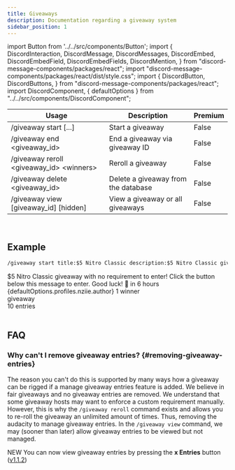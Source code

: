 ```yaml
---
title: Giveaways
description: Documentation regarding a giveaway system
sidebar_position: 1
---
```


import Button from '../../src/components/Button';
import {
  DiscordInteraction,
  DiscordMessage,
  DiscordMessages,
  DiscordEmbed,
  DiscordEmbedField,
  DiscordEmbedFields,
  DiscordMention,
} from "discord-message-components/packages/react";
import "discord-message-components/packages/react/dist/style.css";
import {
  DiscordButton,
  DiscordButtons,
} from "discord-message-components/packages/react";
import DiscordComponent, { defaultOptions } from "../../src/components/DiscordComponent";

|     Usage               |  Description   | Premium |
| ----------------------- | ----------- | ----------- |
| <span className="mention">/giveaway start [...]</span> | Start a giveaway       |   False        |
| <span className="mention">/giveaway end <giveaway_id></span>   | End a giveaway via giveaway ID        |     False        |
| <span className="mention">/giveaway reroll <giveaway_id> &lt;winners&gt;</span>   | Reroll a giveaway        |     False        |
| <span className="mention">/giveaway delete <giveaway_id></span>   | Delete a giveaway from the database        |     False        |
| <span className="mention">/giveaway view [giveaway_id]<span> </span>[hidden]</span>   | View a giveaway or all giveaways        |     False        |

<br/>

## Example

```txt
/giveaway start title:$5 Nitro Classic description:$5 Nitro Classic giveaway... duration:6h winners:1
```

<DiscordComponent>
    <DiscordMessage author="Docs Bot" avatar="blue" bot>
        <DiscordEmbed
        embedTitle="$5 Nitro Classic"
        authorIcon="/img/logo.png"
        authorName="Server Manager Support"
        borderColor="#5865F2"
        footerIcon="/img/logo.png"
        >
        $5 Nitro Classic giveaway with no requirement to enter! Click the button below this message to enter. Good luck! 🎉            
            <DiscordEmbedFields slot="fields" inline="true">
                <DiscordEmbedField fieldTitle="Ends">
                <span className="timestamp">in 6 hours</span>
                </DiscordEmbedField>
                <DiscordEmbedField fieldTitle="Host">
                  <DiscordMention highlight={true}>{defaultOptions.profiles.nziie.author}</DiscordMention>
                </DiscordEmbedField>
            </DiscordEmbedFields>
            <span slot="footer">1 winner</span>
        </DiscordEmbed>
      <div slot="interactions">
        <DiscordInteraction profile="bob" command>
          giveaway
        </DiscordInteraction>
      </div>
      <div slot="actions">
        <DiscordButtons>
          <DiscordButton type="primary" emoji="🎉"></DiscordButton>
          <DiscordButton type="secondary">10 entries</DiscordButton>
        </DiscordButtons>
      </div>
    </DiscordMessage>
</DiscordComponent>

<br/>

## FAQ
  
### Why can't I remove giveaway entries? {#removing-giveaway-entries}
The reason you can't do this is supported by many ways how a giveaway can be rigged if a manage giveaway entries feature is added. We believe in fair giveaways and no giveaway entries are removed. We understand that some giveaway hosts may want to enforce a custom requirement manually. However, this is why the `/giveaway reroll` command exists and allows you to re-roll the giveaway an unlimited amount of times. Thus, removing the audacity to manage giveaway entries. In the `/giveaway view` command, we may (sooner than later) allow giveaway entries to be viewed but not managed.

<div className="box blurple">
<span className="blurple-background">NEW</span> You can now view giveaway entries by pressing the <strong>x Entries</strong> button (<a className="discord-link" href="../blog/v1.1.2">v1.1.2</a>)
</div>
